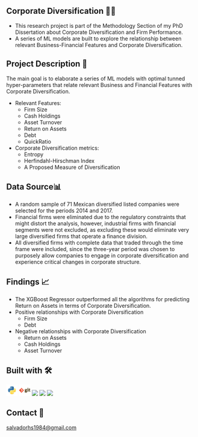 ## Corporate Diversification 🧑‍🎓
* This research project is part of the Methodology Section of my PhD Dissertation about Corporate Diversification and Firm Performance.
* A series of ML models are built to explore the relationship between relevant Business-Financial Features and Corporate Diversification.

## Project Description 📑
The main goal is to elaborate a series of ML models with optimal tunned hyper-parameters that relate relevant Business and Financial Features with Corporate Diversification.

- Relevant Features:                                                                                                                                               
    - Firm Size                                                                                                                                                     
    - Cash Holdings                                                                                                                                                 
    - Asset Turnover
    - Return on Assets
    - Debt
    - QuickRatio
- Corporate Diversification metrics:
    - Entropy
    - Herfindahl-Hirschman Index
    - A Proposed Measure of Diversification 

## Data Source📊
- A random sample of 71 Mexican diversified listed companies were selected for the periods 2014 and 2017.  
- Financial firms were eliminated due to the regulatory constraints that might distort the analysis, however, industrial firms with financial segments were not excluded, as excluding these would eliminate very large diversified firms that operate a finance division. 
- All diversified firms with complete data that traded through the time frame were included, since the three-year period was chosen to purposely allow companies to engage in corporate diversification and experience critical changes in corporate structure.

## Findings 📈
- The XGBoost Regressor outperformed all the algorithms for predicting Return on Assets in terms of Corporate Diversification.
- Positive relationships with Corporate Diversification
    - Firm Size 
    - Debt
- Negative relationships with Corporate Diversification
    - Return on Assets
    - Cash Holdings
    - Asset Turnover

## Built with 🛠️
<code><img height="30" src="https://raw.githubusercontent.com/github/explore/80688e429a7d4ef2fca1e82350fe8e3517d3494d/topics/python/python.png"></code>
<code><img height="30" src="https://raw.githubusercontent.com/github/explore/80688e429a7d4ef2fca1e82350fe8e3517d3494d/topics/git/git.png"></code>
<code><img height="30" src="https://raw.githubusercontent.com/numpy/numpy/7e7f4adab814b223f7f917369a72757cd28b10cb/branding/icons/numpylogo.svg"></code>
<code><img height="30" src="https://raw.githubusercontent.com/pandas-dev/pandas/761bceb77d44aa63b71dda43ca46e8fd4b9d7422/web/pandas/static/img/pandas.svg"></code>
<code><img height="30" src="https://matplotlib.org/_static/logo2.svg"></code>
</code>

## Contact 📧
salvadorhs1984@gmail.com 
